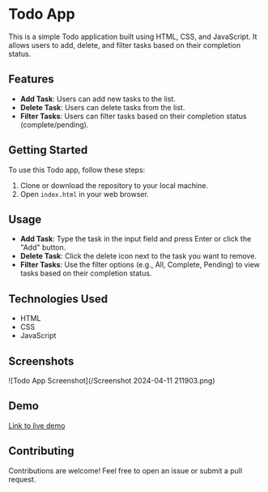 
# Todo App

This is a simple Todo application built using HTML, CSS, and JavaScript. It allows users to add, delete, and filter tasks based on their completion status.

## Features

- **Add Task**: Users can add new tasks to the list.
- **Delete Task**: Users can delete tasks from the list.
- **Filter Tasks**: Users can filter tasks based on their completion status (complete/pending).

## Getting Started

To use this Todo app, follow these steps:

1. Clone or download the repository to your local machine.
2. Open `index.html` in your web browser.

## Usage

- **Add Task**: Type the task in the input field and press Enter or click the "Add" button.
- **Delete Task**: Click the delete icon next to the task you want to remove.
- **Filter Tasks**: Use the filter options (e.g., All, Complete, Pending) to view tasks based on their completion status.

## Technologies Used

- HTML
- CSS
- JavaScript

## Screenshots

![Todo App Screenshot](/Screenshot 2024-04-11 211903.png)

## Demo

[Link to live demo](https://rishabhgupta2004.github.io/todo-list/)

## Contributing

Contributions are welcome! Feel free to open an issue or submit a pull request.

